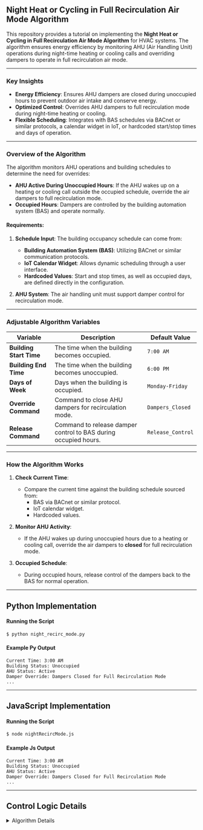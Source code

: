 ## Night Heat or Cycling in Full Recirculation Air Mode Algorithm

This repository provides a tutorial on implementing the **Night Heat or Cycling in Full Recirculation Air Mode Algorithm** for HVAC systems. The algorithm ensures energy efficiency by monitoring AHU (Air Handling Unit) operations during night-time heating or cooling calls and overriding dampers to operate in full recirculation air mode.

---

### Key Insights
- **Energy Efficiency**: Ensures AHU dampers are closed during unoccupied hours to prevent outdoor air intake and conserve energy.
- **Optimized Control**: Overrides AHU dampers to full recirculation mode during night-time heating or cooling.
- **Flexible Scheduling**: Integrates with BAS schedules via BACnet or similar protocols, a calendar widget in IoT, or hardcoded start/stop times and days of operation.

---

### Overview of the Algorithm
The algorithm monitors AHU operations and building schedules to determine the need for overrides:
- **AHU Active During Unoccupied Hours**: If the AHU wakes up on a heating or cooling call outside the occupied schedule, override the air dampers to full recirculation mode.
- **Occupied Hours**: Dampers are controlled by the building automation system (BAS) and operate normally.

#### Requirements:
1. **Schedule Input**: The building occupancy schedule can come from:
   - **Building Automation System (BAS)**: Utilizing BACnet or similar communication protocols.
   - **IoT Calendar Widget**: Allows dynamic scheduling through a user interface.
   - **Hardcoded Values**: Start and stop times, as well as occupied days, are defined directly in the configuration.

2. **AHU System**: The air handling unit must support damper control for recirculation mode.

---

### Adjustable Algorithm Variables

| Variable              | Description                                                    | Default Value         |
|------------------------|----------------------------------------------------------------|-----------------------|
| **Building Start Time**| The time when the building becomes occupied.                  | `7:00 AM`            |
| **Building End Time**  | The time when the building becomes unoccupied.                | `6:00 PM`            |
| **Days of Week**       | Days when the building is occupied.                           | `Monday-Friday`      |
| **Override Command**   | Command to close AHU dampers for recirculation mode.          | `Dampers_Closed`     |
| **Release Command**    | Command to release damper control to BAS during occupied hours.| `Release_Control`   |

---

### How the Algorithm Works
1. **Check Current Time**:
   - Compare the current time against the building schedule sourced from:
     - BAS via BACnet or similar protocol.
     - IoT calendar widget.
     - Hardcoded values.

2. **Monitor AHU Activity**:
   - If the AHU wakes up during unoccupied hours due to a heating or cooling call, override the air dampers to **closed** for full recirculation mode.

3. **Occupied Schedule**:
   - During occupied hours, release control of the dampers back to the BAS for normal operation.

---

## Python Implementation

#### Running the Script
```bash
$ python night_recirc_mode.py
```

#### Example Py Output
```
Current Time: 3:00 AM
Building Status: Unoccupied
AHU Status: Active
Damper Override: Dampers Closed for Full Recirculation Mode
...
```

---

## JavaScript Implementation

#### Running the Script
```bash
$ node nightRecircMode.js
```

#### Example Js Output
```
Current Time: 3:00 AM
Building Status: Unoccupied
AHU Status: Active
Damper Override: Dampers Closed for Full Recirculation Mode
...
```

---

## Control Logic Details

<details>
  <summary>Algorithm Details</summary>

### Aim
Ensure AHUs operate in full recirculation air mode during unoccupied hours to conserve energy.

---

### Level of Complexity
Low

---

### Potential Savings
Moderate

---

### Process
1. Check the current time and compare it against the building schedule sourced from:
   - **BAS**: Using BACnet or similar protocols.
   - **IoT Calendar Widget**: For user-configurable schedules.
   - **Hardcoded Values**: Directly set start/stop times and occupied days.
2. If the time is outside the occupied hours and the AHU is active:
   - Override the dampers to **closed** for full recirculation mode.
3. During occupied hours:
   - Release damper control back to the BAS for normal operation.

---

### Adjustable Algorithm Variables
- **Building Start Time**: Defines when occupancy begins.
- **Building End Time**: Defines when occupancy ends.
- **Days of Week**: Specifies occupied days.
- **Override Command**: Command to close AHU dampers.
- **Release Command**: Command to allow normal BAS operation.

---

### Notes
This algorithm ensures energy savings by preventing unnecessary outdoor air intake during night-time heating or cooling calls. It is ideal for AHUs operating in systems where energy conservation during unoccupied hours is critical.

</details>